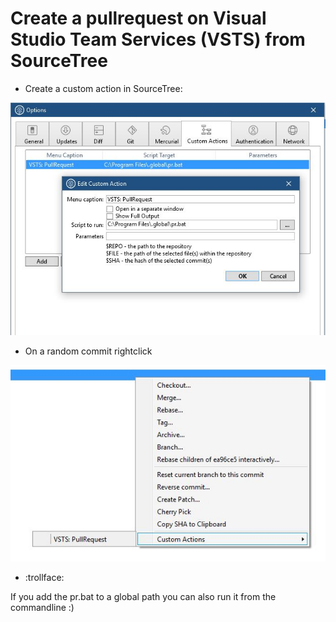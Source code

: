 # Create a pullrequest on Visual Studio Team Services (VSTS) from SourceTree #

- Create a custom action in SourceTree:

![Sample](Screenshot1.jpg)

- On a random commit rightclick

![Sample](Screenshot2.jpg)

- :trollface:



If you add the pr.bat to a global path you can also run it from the commandline :)
